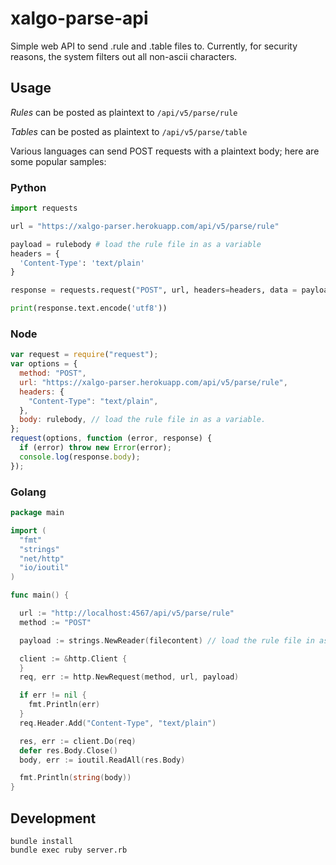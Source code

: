 # xalgo-parse-api

Simple web API to send .rule and .table files to. Currently, for security
reasons, the system filters out all non-ascii characters.

## Usage

_Rules_ can be posted as plaintext to `/api/v5/parse/rule`

_Tables_ can be posted as plaintext to `/api/v5/parse/table`

Various languages can send POST requests with a plaintext body; here are some popular samples:

### Python

```py
import requests

url = "https://xalgo-parser.herokuapp.com/api/v5/parse/rule"

payload = rulebody # load the rule file in as a variable
headers = {
  'Content-Type': 'text/plain'
}

response = requests.request("POST", url, headers=headers, data = payload)

print(response.text.encode('utf8'))
```

### Node

```js
var request = require("request");
var options = {
  method: "POST",
  url: "https://xalgo-parser.herokuapp.com/api/v5/parse/rule",
  headers: {
    "Content-Type": "text/plain",
  },
  body: rulebody, // load the rule file in as a variable.
};
request(options, function (error, response) {
  if (error) throw new Error(error);
  console.log(response.body);
});
```

### Golang

```go
package main

import (
  "fmt"
  "strings"
  "net/http"
  "io/ioutil"
)

func main() {

  url := "http://localhost:4567/api/v5/parse/rule"
  method := "POST"

  payload := strings.NewReader(filecontent) // load the rule file in as a variable.

  client := &http.Client {
  }
  req, err := http.NewRequest(method, url, payload)

  if err != nil {
    fmt.Println(err)
  }
  req.Header.Add("Content-Type", "text/plain")

  res, err := client.Do(req)
  defer res.Body.Close()
  body, err := ioutil.ReadAll(res.Body)

  fmt.Println(string(body))
}
```

## Development

```
bundle install
bundle exec ruby server.rb
```

